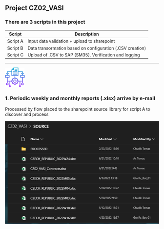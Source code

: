 ## Project CZ02_VASI

### There are 3 scripts in this project
| Script | Description
|---|---|
| Script A | Input data validation + upload to sharepoint |
| Script B | Data transormation based on configuration (.CSV creation) |
| Script C | Upload of .CSV to SAP (SM35). Verification and logging |
 
  
 ---
 
 <picture>
  <img alt="Shows an illustrated sun in light color mode and a moon with stars in dark color mode." src="images/algorithm (1).png">
</picture>


### 1. Periodic weekly and monthly reports (.xlsx) arrive by e-mail
Processed by flow placed to the sharepoint source library for script A to discover and process

<picture>
  <img alt="Shows an illustrated sun in light color mode and a moon with stars in dark color mode." src="images/sp_source_library.PNG">
</picture>
